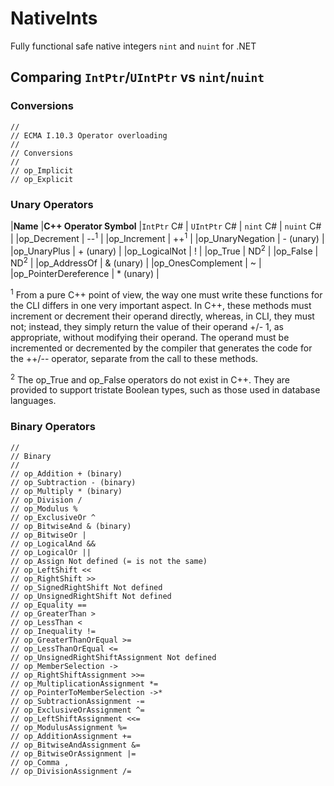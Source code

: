 # NativeInts
Fully functional safe native integers `nint` and `nuint` for .NET

## Comparing `IntPtr`/`UIntPtr` vs `nint`/`nuint`

### Conversions
    //
    // ECMA I.10.3 Operator overloading
    //
    // Conversions
    //
    // op_Implicit
    // op_Explicit

### Unary Operators
|**Name**               |**C++ Operator Symbol** |`IntPtr` C# | `UIntPtr` C# | `nint` C# | `nuint` C# |
|op_Decrement           |  --<sup>1</sup>        |
|op_Increment           |  ++<sup>1</sup>        |
|op_UnaryNegation       |  - (unary)             |
|op_UnaryPlus           |  + (unary)             |
|op_LogicalNot          |  !                     |
|op_True                |  ND<sup>2</sup>        |
|op_False               |  ND<sup>2</sup>        |
|op_AddressOf           |  & (unary)             |
|op_OnesComplement      |  ~                     |
|op_PointerDereference  |  * (unary)             |

<sup>1</sup> From a pure C++ point of view, the way one must write these functions for the CLI differs in
one very important aspect. In C++, these methods must increment or decrement their operand
directly, whereas, in CLI, they must not; instead, they simply return the value of their operand
+/- 1, as appropriate, without modifying their operand. The operand must be incremented or
decremented by the compiler that generates the code for the ++/-- operator, separate from the call
to these methods.

<sup>2</sup> The op_True and op_False operators do not exist in C++. They are provided to support tristate
Boolean types, such as those used in database languages. 

### Binary Operators
    // 
    // Binary
    // 
    // op_Addition + (binary)
    // op_Subtraction - (binary)
    // op_Multiply * (binary)
    // op_Division /
    // op_Modulus %
    // op_ExclusiveOr ^
    // op_BitwiseAnd & (binary)
    // op_BitwiseOr |
    // op_LogicalAnd &&
    // op_LogicalOr ||
    // op_Assign Not defined (= is not the same)
    // op_LeftShift <<
    // op_RightShift >>
    // op_SignedRightShift Not defined
    // op_UnsignedRightShift Not defined
    // op_Equality ==
    // op_GreaterThan >
    // op_LessThan <
    // op_Inequality !=
    // op_GreaterThanOrEqual >=
    // op_LessThanOrEqual <=
    // op_UnsignedRightShiftAssignment Not defined
    // op_MemberSelection ->
    // op_RightShiftAssignment >>=
    // op_MultiplicationAssignment *=
    // op_PointerToMemberSelection ->*
    // op_SubtractionAssignment -=
    // op_ExclusiveOrAssignment ^=
    // op_LeftShiftAssignment <<=
    // op_ModulusAssignment %=
    // op_AdditionAssignment +=
    // op_BitwiseAndAssignment &=
    // op_BitwiseOrAssignment |=
    // op_Comma ,
    // op_DivisionAssignment /=

